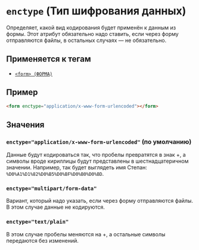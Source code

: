 # `enctype` (Тип шифрования данных)

Определяет, какой вид кодирования будет применён к данным из формы. Этот атрибут обязательно надо ставить, если через форму отправляются файлы, в остальных случаях — не обязательно.

## Применяется к тегам

- [`<form> (ФОРМА)`](<../TAGS FORM/form (ФОРМА).md>)

## Пример

```html
<form enctype="application/x-www-form-urlencoded"></form>
```

## Значения

### `enctype="application/x-www-form-urlencoded"` (по умолчанию)

Данные будут кодироваться так, что пробелы превратятся в знак +, а символы вроде кириллицы будут представлены в шестнадцатеричном значении. Например, так будет выглядеть имя Степан: `%D0%A1%D1%82%D0%B5%D0%BF%D0%B0%D0%BD`.

### `enctype="multipart/form-data"`

Вариант, который надо указать, если через форму отправляются файлы. В этом случае данные не кодируются.

### `enctype="text/plain"`

В этом случае пробелы меняются на +, а остальные символы передаются без изменений.
